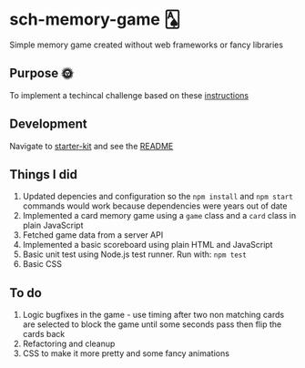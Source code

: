 # sch-memory-game 🂡

Simple memory game created without web frameworks or fancy libraries

## Purpose 🌞

To implement a techincal challenge based on these [instructions](instructions.md)

## Development

Navigate to [starter-kit](starter-kit/) and see the [README](starter-kit/README.md)

## Things I did

1. Updated depencies and configuration so the `npm install` and `npm start` commands would work because dependencies were years out of date
1. Implemented a card memory game using a `game` class and a `card` class in plain JavaScript
1. Fetched game data from a server API
1. Implemented a basic scoreboard using plain HTML and JavaScript
1. Basic unit test using Node.js test runner. Run with: `npm test`
1. Basic CSS

## To do

1. Logic bugfixes in the game - use timing after two non matching cards are selected to block the game until some seconds pass then flip the cards back
1. Refactoring and cleanup
1. CSS to make it more pretty and some fancy animations
